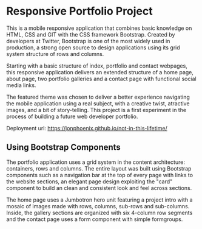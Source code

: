 # Responsive Portfolio Project

This is a mobile responsive application that combines basic knowledge on HTML, CSS and GIT with the CSS framework Bootstrap. Created by developers at Twitter, Bootstrap is one of the most widely used in production, a strong open source to design applications using its grid system structure of rows and columns.

Starting with a basic structure of index, portfolio and contact webpages, this responsive application delivers an extended structure of a home page, about page, two portfolio galleries and a contact page with functional social media links.

The featured theme was chosen to deliver a better experience navigating the mobile application using a real subject, with a creative twist, atractive images, and a bit of story-telling. This project is a first experiment in the process of building a future web developer portfolio.

Deployment url: https://jonphoenix.github.io/not-in-this-lifetime/



## Using Bootstrap Components

The portfolio application uses a grid system in the content architecture: containers, rows and columns. The entire layout was built using Bootstrap components such as a navigation bar at the top of every page with links to the website sections, an elegant page design exploiting the "card" component to build an clean and consistent look and feel across sections.

The home page uses a Jumbotron hero unit featuring a project intro with a mosaic of images made with rows, columns, sub-rows and sub-columns. Inside, the gallery sections are organized with six 4-column row segments and the contact page uses a form component with simple formgroups.

